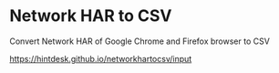 # Network HAR to CSV
Convert Network HAR of Google Chrome and Firefox browser to CSV

https://hintdesk.github.io/networkhartocsv/input
